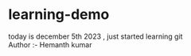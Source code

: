 # learning-demo
today is december 5th 2023 , just started learning git
<br/>
Author :- Hemanth kumar
